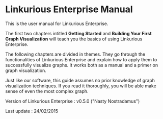 Linkurious Enterprise Manual
============================

This is the user manual for Linkurious Enterprise.

The first two chapters intitled **Getting Started** and **Building Your First Graph Visualization** will teach you the basics of using Linkurious Enterprise.

The following chapters are divided in themes. They go through the functionalities of Linkurious Enterprise and explain how to apply them to successfully visualize graphs. It works both as a manual and a primer on graph visualization.

Just like our software, this guide assumes no prior knowledge of graph visualization techniques. If you read it thoroughly, you will be able make sense of even the most complex graph.

Version of Linkurious Enterprise : v0.5.0 ("Nasty Nostradamus")

Last update : 24/02/2015
